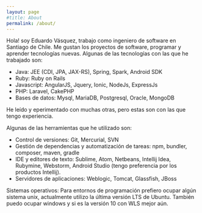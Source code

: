 ```yaml
---
layout: page
#title: About
permalink: /about/
---
```


Hola! soy Eduardo Vásquez, trabajo como ingeniero de software en Santiago de Chile. Me gustan los proyectos de software, programar y aprender tecnologías nuevas. Algunas de las tecnologías con las que he trabajado son:

* Java: JEE (CDI, JPA, JAX-RS), Spring, Spark, Android SDK
* Ruby: Ruby on Rails
* Javascript: AngularJS, Jquery, Ionic, NodeJs, ExpressJs
* PHP: Laravel, CakePHP
* Bases de datos: Mysql, MariaDB, Postgresql, Oracle, MongoDB

He leído y eperimentado con muchas otras, pero estas son con las que tengo experiencia.

Algunas de las herramientas que he utilizado son:

* Control de versiones: Git, Mercurial, SVN
* Gestión de dependencias y automatización de tareas: npm, bundler, composer, maven, gradle
* IDE y editores de texto: Sublime, Atom, Netbeans, Intellij Idea, Rubymine, Webstorm, Android Studio (tengo preferencia por los productos Intellij).
* Servidores de aplicaciones: Weblogic, Tomcat, Glassfish, JBoss

 Sistemas operativos: Para entornos de programación prefiero ocupar algún sistema unix, actualmente utilizo la última versión LTS de Ubuntu. También puedo ocupar windows y si es la versión 10 con WLS mejor aún.
